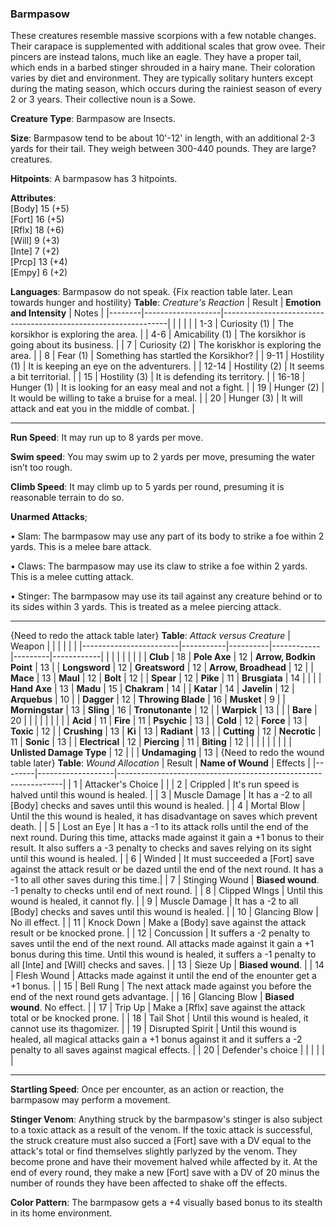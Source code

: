 ### Barmpasow
These creatures resemble massive scorpions with a few notable changes. Their carapace is supplemented with additional scales that grow ovee. Their pincers are instead talons, much like an eagle. They have a proper tail, which ends in a barbed stinger shrouded in a hairy mane. Their coloration varies by diet and environment. They are typically solitary hunters except during the mating season, which occurs during the rainiest season of every 2 or 3 years. Their collective noun is a Sowe.

**Creature Type**: Barmpasow are Insects.

**Size**: Barmpasow tend to be about 10'-12' in length, with an additional 2-3 yards for their tail. They weigh between 300-440 pounds. They are large? creatures.

**Hitpoints**: A barmpasow has 3 hitpoints.

**Attributes**:  
[Body] 15 (+5)  
[Fort] 16 (+5)  
[Rflx] 18 (+6)  
[Will] 9 (+3)  
[Inte] 7 (+2)  
[Prcp] 13 (+4)  
[Empy] 6 (+2)  

**Languages**: Barmpasow do not speak.
{Fix reaction table later. Lean towards hunger and hostility}
**Table**: *Creature's Reaction*
| Result | **Emotion and Intensity** | Notes        |
|--------|-------------------|----------------------------------------------------------------|
|        |                                                |                                   |
|   1-3  | Curiosity (1) | The korsikhor is exploring the area. |
|   4-6  | Amicability (1)  | The korsikhor is going about its business. |
|   7    | Curiosity (2)   | The koriskhor is exploring the area. |
|   8    | Fear (1)      | Something has startled the Korsikhor? |
|  9-11  | Hostility (1) | It is keeping an eye on the adventurers. |
|  12-14 | Hostility (2) | It seems a bit territorial. |
|   15   | Hostility (3) | It is defending its territory. |
|  16-18 | Hunger (1)    | It is looking for an easy meal and not a fight. |
|    19  | Hunger (2)    | It would be willing to take a bruise for a meal. |
|   20   | Hunger (3)    | It will attack and eat you in the middle of combat. |

-----

**Run Speed**: It may run up to 8 yards per move.

**Swim speed**: You may swim up to 2 yards per move, presuming the water isn’t too rough.

**Climb Speed**: It may climb up to 5 yards per round, presuming it is reasonable terrain to do so.

**Unarmed Attacks**;

 • Slam: The barmpasow may use any part of its body to strike a foe within 2 yards. This is a melee bare attack.

 • Claws: The barmpasow may use its claw to strike a foe within 2 yards. This is a melee cutting attack.

 • Stinger: The barmpasow may use its tail against any creature behind or to its sides within 3 yards. This is treated as a melee piercing attack.

-----
{Need to redo the attack table later}
**Table**: *Attack versus Creature*
| Weapon                 |          |            |         |            |         |
|------------------------|-----------|----------|------------|---------|------------|
|                        |          |            |         |            |         |
| **Club**                | 18   | **Pole Axe** | 12     | **Arrow, Bodkin Point**    | 13    |
| **Longsword**              | 12     | **Greatsword** | 12     | **Arrow, Broadhead**       | 12    |
| **Mace**                   | 13     | **Maul** | 12    | **Bolt** | 12    |
| **Spear**                  | 12     | **Pike** | 11     | **Brusgiata** | 14     |  |     |
| **Hand Axe**               | 13     | **Madu** | 15     | **Chakram** | 14    |
| **Katar**                  | 14     | **Javelin** | 12    | **Arquebus** | 10    |
| **Dagger**                 | 12     | **Throwing Blade** | 16   | **Musket** |  9    |
| **Morningstar**            | 13     | **Sling** | 16    | **Tronutonante** | 12    |
| **Warpick**                | 13     |  |  |  **Bare** |   20  |
|                        |           |          |            |         |            |
| **Acid**                   | 11     | **Fire** | 11     | **Psychic** | 13     |
| **Cold**                   | 12     | **Force** | 13     | **Toxic**  | 12     |
| **Crushing**               | 13     | **Ki** | 13     | **Radiant** | 13     |
| **Cutting**                | 12     | **Necrotic** | 11     | **Sonic** | 13    |
| **Electrical**             | 12     | **Piercing** | 11     | **Biting** | 12    |
|                        |           |          |            |         |            |
| **Unlisted Damage Type** | 12 |    |     | **Undamaging** | 13 |
{Need to redo the wound table later}
**Table**: *Wound Allocation*
| Result | **Name of Wound** | Effects                                                        |
|--------|-------------------|----------------------------------------------------------------|
|   1    | Attacker's Choice |                                                                |
|   2    | Crippled          | It's run speed is halved until this wound is healed.      |
|   3    | Muscle Damage     | It has a -2 to all [Body] checks and saves until this wound is healed. |
|   4    | Mortal Blow       | Until the this wound is healed, it has disadvantage on saves which prevent death. |
|   5    | Lost an Eye       | It has a -1 to its attack rolls until the end of the next round. During this time, attacks made against it gain a +1 bonus to their result. It also suffers a -3 penalty to checks and saves relying on its sight until this wound is healed. |
|   6    | Winded            | It must succeeded a [Fort] save against the attack result or be dazed until the end of the next round. It has a -1 to all other saves during this time.|
|   7    | Stinging Wound    | **Biased wound**. -1 penalty to checks until end of next round. |
|   8    | Clipped WIngs     | Until this wound is healed, it cannot fly.     |
|   9    | Muscle Damage     | It has a -2 to all [Body] checks and saves until this wound is healed. |
|   10   | Glancing Blow     | No ill effect. |
|   11   | Knock Down        | Make a [Body] save against the attack result or be knocked prone. |
|   12   | Concussion        | It suffers a -2 penalty to saves until the end of the next round. All attacks made against it gain a +1 bonus during this time. Until this wound is healed, it suffers a -1 penalty to all [Inte] and [Will] checks and saves. |
|   13   | Sieze Up          | **Biased wound**.  |
|   14   | Flesh Wound       | Attacks made against it until the end of the enounter get a +1 bonus. |
|   15   | Bell Rung         | The next attack made against you before the end of the next round gets advantage.  |
|   16   | Glancing Blow     | **Biased wound**. No effect. |
|   17   | Trip Up           | Make a [Rflx] save against the attack total or be knocked prone.                                  |
|   18   | Tail Shot         | Until this wound is healed, it cannot use its thagomizer. |
|   19   | Disrupted Spirit  | Until this wound is healed, all magical attacks gain a +1 bonus against it and it suffers a -2 penalty to all saves against magical effects. |
|   20   | Defender's choice |                                   |
|        |                                                |                                   |

-----

**Startling Speed**: Once per encounter, as an action or reaction, the barmpasow may perform a movement.

**Stinger Venom**: Anything struck by the barmpasow's stinger is also subject to a toxic attack as a result of the venom. If the toxic attack is successful, the struck creature must also succed a [Fort] save with a DV equal to the attack's total or find themselves slightly parlyzed by the venom. They become prone and have their movement halved while affected by it. At the end of every round, they make a new [Fort] save with a DV of 20 minus the number of rounds they have been affected to shake off the effects.

**Color Pattern**: The barmpasow gets a +4 visually based bonus to its stealth in its home environment.